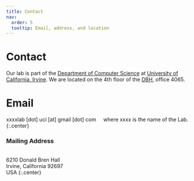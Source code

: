 ```yaml
---
title: Contact
nav:
  order: 5
  tooltip: Email, address, and location
---
```


# <i class="fas fa-envelope"></i>Contact

Our lab is part of the [Department of Computer Science](https://www.cs.uci.edu/) at [University of California, Irvine](https://uci.edu/). We are located on the 4th floor of the [DBH](https://classrooms.uci.edu/classrooms/dbh/), office 4065.

# Email
xxxxlab [dot] uci [at] gmail [dot] com &nbsp; &nbsp;  where xxxx is the name of the Lab. 
{:.center}

### <i class="fas fa-mail-bulk"></i>Mailing Address

<br> 6210 Donald Bren Hall
<br>Irvine, California 92697
<br>USA
{:.center}

